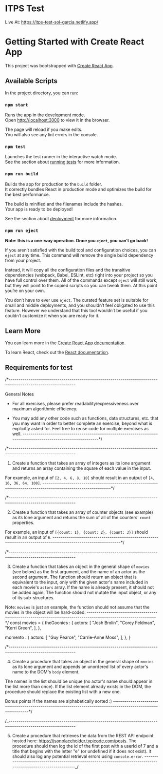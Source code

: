 # ITPS Test
Live At: https://itps-test-sol-garcia.netlify.app/

# Getting Started with Create React App

This project was bootstrapped with [Create React App](https://github.com/facebook/create-react-app).

## Available Scripts

In the project directory, you can run:

### `npm start`

Runs the app in the development mode.\
Open [http://localhost:3000](http://localhost:3000) to view it in the browser.

The page will reload if you make edits.\
You will also see any lint errors in the console.

### `npm test`

Launches the test runner in the interactive watch mode.\
See the section about [running tests](https://facebook.github.io/create-react-app/docs/running-tests) for more information.

### `npm run build`

Builds the app for production to the `build` folder.\
It correctly bundles React in production mode and optimizes the build for the best performance.

The build is minified and the filenames include the hashes.\
Your app is ready to be deployed!

See the section about [deployment](https://facebook.github.io/create-react-app/docs/deployment) for more information.

### `npm run eject`

**Note: this is a one-way operation. Once you `eject`, you can’t go back!**

If you aren’t satisfied with the build tool and configuration choices, you can `eject` at any time. This command will remove the single build dependency from your project.

Instead, it will copy all the configuration files and the transitive dependencies (webpack, Babel, ESLint, etc) right into your project so you have full control over them. All of the commands except `eject` will still work, but they will point to the copied scripts so you can tweak them. At this point you’re on your own.

You don’t have to ever use `eject`. The curated feature set is suitable for small and middle deployments, and you shouldn’t feel obligated to use this feature. However we understand that this tool wouldn’t be useful if you couldn’t customize it when you are ready for it.

## Learn More

You can learn more in the [Create React App documentation](https://facebook.github.io/create-react-app/docs/getting-started).

To learn React, check out the [React documentation](https://reactjs.org/).

## Requirements for test


/\*----------------------------------------------------------------------------------------------------------------

General Notes

- For all exercises, please prefer readability/expressiveness over maximum algorithmic efficiency.

- You may add any other code such as functions, data structures, etc. that you may want in order to better complete
  an exercise, beyond what is explicitly asked for. Feel free to reuse code for multiple exercises as well.
  -----------------------------------------------------------------------------------------------------------------\*/

/\*----------------------------------------------------------------------------------------------------------------

1) Create a function that takes an array of integers as its lone argument and returns an array containing
   the square of each value in the input.

For example, an input of `[2, 4, 6, 8, 10]` should result in an output of `[4, 16, 36, 64, 100]`.
-----------------------------------------------------------------------------------------------------------------\*/

/\*---------------------------------------------------------------------------------------------------------------- 

2) Create a function that takes an array of counter objects (see example) as its lone argument and returns
the sum of all of the counters' `count` properties.

For example, an input of `[{count: 1}, {count: 2}, {count: 3}]` should result in an output of `6`.
-----------------------------------------------------------------------------------------------------------------\*/

/\*---------------------------------------------------------------------------------------------------------------- 

3) Create a function that takes an object in the general shape of `movies` (see below) as the first argument,
and the name of an actor as the second argument. The function should return an object that is equivalent to
the input, only with the given actor's name included in each movie's `actors` array. If the name is already
present, it should not be added again. The function should not mutate the input object, or any of its sub-structures.

Note: `movies` is just an example, the function should not assume that the movies in the object will be hard-coded.
-----------------------------------------------------------------------------------------------------------------\*/
const movies = {
theGoonies : {
actors: [
"Josh Brolin",
"Corey Feldman",
"Kerri Green",
],
},

momento : {
actors: [
"Guy Pearce",
"Carrie-Anne Moss",
],
},
}

/\*---------------------------------------------------------------------------------------------------------------- 

4) Create a procedure that takes an object in the general shape of `movies` as its lone argument and appends
an unordered list of every actor's name to the DOM's `body` element.

The names in the list should be unique (no actor's name should appear in the list more than once).
If the list element already exists in the DOM, the procedure should replace the existing list with a new one.

Bonus points if the names are alphabetically sorted :)
-----------------------------------------------------------------------------------------------------------------\*/

/_---------------------------------------------------------------------------------------------------------------- 

5) Create a procedure that retrieves the data from the REST API endpoint hosted here: https://jsonplaceholder.typicode.com/posts.
The procedure should then log the id of the first post with a userId of 7 and a title that begins with the letter "e"
(or undefined if it does not exist). It should also log any potential retrieval errors using `console.error`.
-----------------------------------------------------------------------------------------------------------------_/
